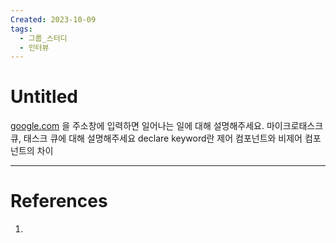 ```yaml
---
Created: 2023-10-09
tags:
  - 그룹_스터디
  - 인터뷰
---
```

# Untitled

[google.com](http://google.com/) 을 주소창에 입력하면 일어나는 일에 대해 설명해주세요.
마이크로태스크 큐, 태스크 큐에 대해 설명해주세요
declare keyword란
제어 컴포넌트와 비제어 컴포넌트의 차이

---
# References
1. 